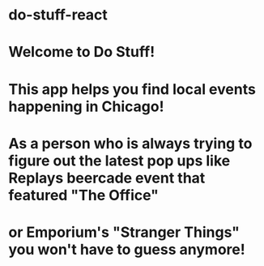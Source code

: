 # do-stuff-react

# Welcome to Do Stuff!
#
# This app helps you find local events happening in Chicago!
# As a person who is always trying to figure out the latest pop ups like Replays beercade event that featured "The Office"
# or Emporium's "Stranger Things" you won't have to guess anymore!
#
# 
#
#
#
#
#
#
#
#
#
#
#
#
#
#
#
#
#
